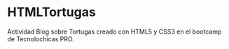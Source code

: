 # HTMLTortugas
Actividad Blog sobre Tortugas creado con HTML5 y CSS3 en el bootcamp de Tecnolochicas PRO.
